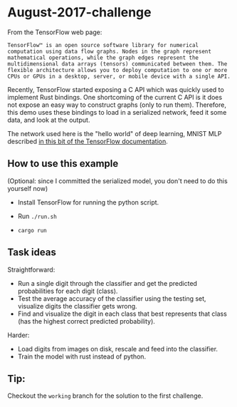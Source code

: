 # August-2017-challenge

From the TensorFlow web page:
```
TensorFlow™ is an open source software library for numerical computation using data flow graphs. Nodes in the graph represent mathematical operations, while the graph edges represent the multidimensional data arrays (tensors) communicated between them. The flexible architecture allows you to deploy computation to one or more CPUs or GPUs in a desktop, server, or mobile device with a single API.
```

Recently, TensorFlow started exposing a C API which was quickly used to implement Rust bindings.
One shortcoming of the current C API is it does not expose an easy way to construct graphs (only to
run them). Therefore, this demo uses these bindings to load in a serialized network, feed it some
data, and look at the output.

The network used here is the "hello world" of deep learning, MNIST MLP described [in this bit of the TensorFlow
documentation](https://www.tensorflow.org/get_started/mnist/beginners).

## How to use this example
(Optional: since I committed the serialized model, you don't need to do this yourself now)
- Install TensorFlow for running the python script.
- Run `./run.sh`

- `cargo run`

## Task ideas

Straightforward:
- Run a single digit through the classifier and get the predicted probabilities for each digit
    (class).
- Test the average accuracy of the classifier using the testing set, visualize digits the classifier
    gets wrong.
- Find and visualize the digit in each class that best represents that class (has the highest
    correct predicted probability).

Harder:
- Load digits from images on disk, rescale and feed into the classifier.
- Train the model with rust instead of python.

## Tip:

Checkout the `working` branch for the solution to the first challenge.
